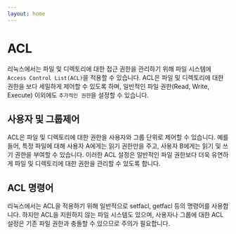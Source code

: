 ```yaml
---
layout: home
---
```


# ACL
리눅스에서는 파일 및 디렉토리에 대한 접근 권한을 관리하기 위해 파일 시스템에 `Access Control List(ACL)`을 적용할 수 있습니다. ACL은 파일 및 디렉토리에 대한 권한을 보다 세밀하게 제어할 수 있도록 하며, 일반적인 파일 권한(Read, Write, Execute) 이외에도 `추가적인 권한`을 설정할 수 있습니다.

## 사용자 및 그룹제어
ACL은 파일 및 디렉토리에 대한 권한을 사용자와 그룹 단위로 제어할 수 있습니다. 예를 들어, 특정 파일에 대해 사용자 A에게는 읽기 권한만을 주고, 사용자 B에게는 읽기 및 쓰기 권한을 부여할 수 있습니다. 이러한 ACL 설정은 일반적인 파일 권한보다 더욱 유연하게 파일 및 디렉토리에 대한 권한을 관리할 수 있도록 합니다.

## ACL 명령어
리눅스에서는 ACL을 적용하기 위해 일반적으로 setfacl, getfacl 등의 명령어를 사용합니다. 하지만 ACL을 지원하지 않는 파일 시스템도 있으며, 사용자나 그룹에 대한 ACL 설정은 기존 파일 권한과 충돌할 수 있으므로 주의가 필요합니다.